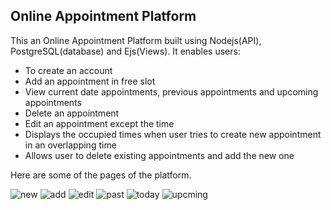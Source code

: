 ## Online Appointment Platform ##
This an Online Appointment Platform built using Nodejs(API), PostgreSQL(database) and Ejs(Views). 
It enables users:
- To create an account
- Add an appointment in free slot
- View current date appointments, previous appointments and upcoming appointments
- Delete an appointment
- Edit an appointment except the time
- Displays the occupied times when user tries to create new appointment in an overlapping time
- Allows user to delete existing appointments and add the new one

Here are some of the pages of the platform.

![new](https://user-images.githubusercontent.com/54357776/224485921-73261255-1c38-4e35-9eaf-9e6659034620.png)
![add](https://user-images.githubusercontent.com/54357776/224485793-cba9e150-a62c-4739-b836-f22a9bd5d1b8.png)
![edit](https://user-images.githubusercontent.com/54357776/224485801-f54844e5-2a54-4c20-b959-79b4ad19bd9b.png)
![past](https://user-images.githubusercontent.com/54357776/224485806-ce019768-7087-4de7-88e6-729feb72c483.png)
![today](https://user-images.githubusercontent.com/54357776/224485809-bd287369-6e0c-49ca-9886-2df29f78c9ec.png)
![upcming](https://user-images.githubusercontent.com/54357776/224485811-6e058d63-54f1-43ff-aaa1-d7260b6dafb1.png)
